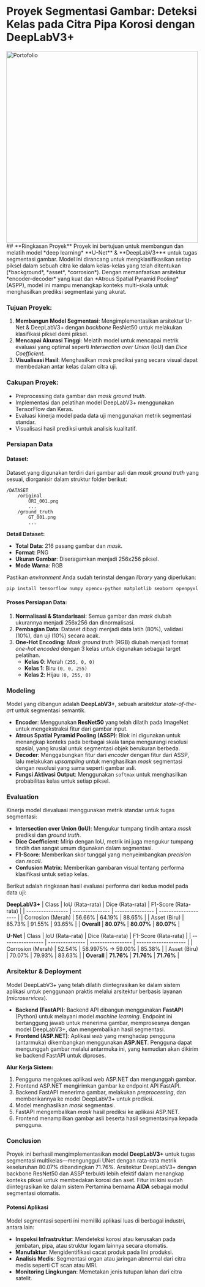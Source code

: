 # **Proyek Segmentasi Gambar: Deteksi Kelas pada Citra Pipa Korosi dengan DeepLabV3+**
<img width="500" alt="Portofolio" src="https://github.com/user-attachments/assets/2a79f682-31f5-45d7-a32a-2bbcf148c359" />
## **Ringkasan Proyek**
Proyek ini bertujuan untuk membangun dan melatih model *deep learning* **U-Net** & **DeepLabV3+** untuk tugas segmentasi gambar. Model ini dirancang untuk mengklasifikasikan setiap piksel dalam sebuah citra ke dalam kelas-kelas yang telah ditentukan (*background*, *asset*, *corrosion*). Dengan memanfaatkan arsitektur *encoder-decoder* yang kuat dan *Atrous Spatial Pyramid Pooling* (ASPP), model ini mampu menangkap konteks multi-skala untuk menghasilkan prediksi segmentasi yang akurat.

### **Tujuan Proyek:**

1.  **Membangun Model Segmentasi**: Mengimplementasikan arsitektur U-Net & DeepLabV3+ dengan *backbone* ResNet50 untuk melakukan klasifikasi piksel demi piksel.
2.  **Mencapai Akurasi Tinggi**: Melatih model untuk mencapai metrik evaluasi yang optimal seperti *Intersection over Union* (IoU) dan *Dice Coefficient*.
3.  **Visualisasi Hasil**: Menghasilkan *mask* prediksi yang secara visual dapat membedakan antar kelas dalam citra uji.

### **Cakupan Proyek:**

*   Preprocessing data gambar dan *mask ground truth*.
*   Implementasi dan pelatihan model DeepLabV3+ menggunakan TensorFlow dan Keras.
*   Evaluasi kinerja model pada data uji menggunakan metrik segmentasi standar.
*   Visualisasi hasil prediksi untuk analisis kualitatif.

### **Persiapan Data**

#### **Dataset:**

Dataset yang digunakan terdiri dari gambar asli dan *mask ground truth* yang sesuai, diorganisir dalam struktur folder berikut:
```
/DATASET
    /original
        ORI_001.png
        ...
    /ground_truth
        GT_001.png
        ...
```
**Detail Dataset:**
-   **Total Data**: 216 pasang gambar dan *mask*.
-   **Format**: PNG
-   **Ukuran Gambar**: Diseragamkan menjadi 256x256 piksel.
-   **Mode Warna**: RGB

Pastikan *environment* Anda sudah terinstal dengan *library* yang diperlukan:
```bash
pip install tensorflow numpy opencv-python matplotlib seaborn openpyxl
```

#### **Proses Persiapan Data:**
1.  **Normalisasi & Standarisasi**: Semua gambar dan *mask* diubah ukurannya menjadi 256x256 dan dinormalisasi.
2.  **Pembagian Data**: Dataset dibagi menjadi data latih (80%), validasi (10%), dan uji (10%) secara acak.
3.  **One-Hot Encoding**: *Mask ground truth* (RGB) diubah menjadi format *one-hot encoded* dengan 3 kelas untuk digunakan sebagai target pelatihan.
    *   **Kelas 0**: Merah `(255, 0, 0)`
    *   **Kelas 1**: Biru `(0, 0, 255)`
    *   **Kelas 2**: Hijau `(0, 255, 0)`

### **Modeling**

Model yang dibangun adalah **DeepLabV3+**, sebuah arsitektur *state-of-the-art* untuk segmentasi semantik.

*   **Encoder**: Menggunakan **ResNet50** yang telah dilatih pada ImageNet untuk mengekstraksi fitur dari gambar input.
*   **Atrous Spatial Pyramid Pooling (ASSP)**: Blok ini digunakan untuk menangkap konteks pada berbagai skala tanpa mengurangi resolusi spasial, yang krusial untuk segmentasi objek berukuran berbeda.
*   **Decoder**: Menggabungkan fitur dari *encoder* dengan fitur dari ASSP, lalu melakukan *upsampling* untuk menghasilkan *mask* segmentasi dengan resolusi yang sama seperti gambar asli.
*   **Fungsi Aktivasi Output**: Menggunakan `softmax` untuk menghasilkan probabilitas kelas untuk setiap piksel.

### **Evaluation**

Kinerja model dievaluasi menggunakan metrik standar untuk tugas segmentasi:

*   **Intersection over Union (IoU)**: Mengukur tumpang tindih antara *mask* prediksi dan *ground truth*.
*   **Dice Coefficient**: Mirip dengan IoU, metrik ini juga mengukur tumpang tindih dan sangat umum digunakan dalam segmentasi.
*   **F1-Score**: Memberikan skor tunggal yang menyeimbangkan *precision* dan *recall*.
*   **Confusion Matrix**: Memberikan gambaran visual tentang performa klasifikasi untuk setiap kelas.

Berikut adalah ringkasan hasil evaluasi performa dari kedua model pada data uji:

**DeepLabV3+**
| Class             | IoU (Rata-rata) | Dice (Rata-rata) | F1-Score (Rata-rata) |
| ----------------- | --------------- | ---------------- | -------------------- |
| Corrosion (Merah) | 56.66%          | 64.19%           | 88.65%               |
| Asset (Biru)      | 85.73%          | 91.55%           | 93.65%               |
| **Overall**       | **80.07%**      | **80.07%**       | **80.07%**           |

**U-Net**
| Class             | IoU (Rata-rata) | Dice (Rata-rata)  | F1-Score (Rata-rata) |
| ----------------- | --------------- | ----------------- | -------------------- |
| Corrosion (Merah) | 52.54%          | 58.9975% → 59.00% | 85.38%               |
| Asset (Biru)      | 70.07%          | 79.93%            | 83.63%               |
| **Overall**       | **71.76%**      | **71.76%**        | **71.76%**           |

### **Arsitektur & Deployment**

Model DeepLabV3+ yang telah dilatih diintegrasikan ke dalam sistem aplikasi untuk penggunaan praktis melalui arsitektur berbasis layanan (*microservices*).

*   **Backend (FastAPI)**: Backend API dibangun menggunakan **FastAPI** (Python) untuk melayani model *machine learning*. Endpoint ini bertanggung jawab untuk menerima gambar, memprosesnya dengan model DeepLabV3+, dan mengembalikan hasil segmentasi.
*   **Frontend (ASP.NET)**: Aplikasi *web* yang menghadap pengguna (antarmuka) dikembangkan menggunakan **ASP.NET**. Pengguna dapat mengunggah gambar melalui antarmuka ini, yang kemudian akan dikirim ke backend FastAPI untuk diproses.

**Alur Kerja Sistem:**
1.  Pengguna mengakses aplikasi web ASP.NET dan mengunggah gambar.
2.  Frontend ASP.NET mengirimkan gambar ke endpoint API FastAPI.
3.  Backend FastAPI menerima gambar, melakukan *preprocessing*, dan memberikannya ke model DeepLabV3+ untuk prediksi.
4.  Model menghasilkan *mask* segmentasi.
5.  FastAPI mengembalikan *mask* hasil prediksi ke aplikasi ASP.NET.
6.  Frontend menampilkan gambar asli beserta hasil segmentasinya kepada pengguna.

### **Conclusion**

Proyek ini berhasil mengimplementasikan model **DeepLabV3+** untuk tugas segmentasi multikelas—mengungguli UNet dengan rata-rata metrik keseluruhan 80.07% dibandingkan 71.76%. Arsitektur DeepLabV3+ dengan backbone ResNet50 dan ASSP terbukti lebih efektif dalam menangkap konteks piksel untuk membedakan korosi dan aset. Fitur ini kini sudah diintegrasikan ke dalam sistem Pertamina bernama **AIDA** sebagai modul segmentasi otomatis.

#### **Potensi Aplikasi**

Model segmentasi seperti ini memiliki aplikasi luas di berbagai industri, antara lain:
-   **Inspeksi Infrastruktur**: Mendeteksi korosi atau kerusakan pada jembatan, pipa, atau struktur logam lainnya secara otomatis.
-   **Manufaktur**: Mengidentifikasi cacat produk pada lini produksi.
-   **Analisis Medis**: Segmentasi organ atau jaringan abnormal dari citra medis seperti CT scan atau MRI.
-   **Monitoring Lingkungan**: Memetakan jenis tutupan lahan dari citra satelit.
